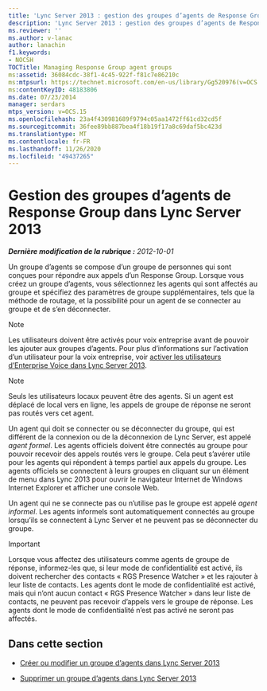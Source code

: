 ```yaml
---
title: 'Lync Server 2013 : gestion des groupes d’agents de Response Group'
description: 'Lync Server 2013 : gestion des groupes d’agents de Response Group.'
ms.reviewer: ''
ms.author: v-lanac
author: lanachin
f1.keywords:
- NOCSH
TOCTitle: Managing Response Group agent groups
ms:assetid: 36084cdc-38f1-4c45-922f-f81c7e86210c
ms:mtpsurl: https://technet.microsoft.com/en-us/library/Gg520976(v=OCS.15)
ms:contentKeyID: 48183806
ms.date: 07/23/2014
manager: serdars
mtps_version: v=OCS.15
ms.openlocfilehash: 23a4f430981689f9794c05aa1472ff61cd32cd5f
ms.sourcegitcommit: 36fee89bb887bea4f18b19f17a8c69daf5bc423d
ms.translationtype: MT
ms.contentlocale: fr-FR
ms.lasthandoff: 11/26/2020
ms.locfileid: "49437265"
---
```

# <a name="managing-response-group-agent-groups-in-lync-server-2013"></a>Gestion des groupes d’agents de Response Group dans Lync Server 2013

<div data-xmlns="http://www.w3.org/1999/xhtml">

<div class="topic" data-xmlns="http://www.w3.org/1999/xhtml" data-msxsl="urn:schemas-microsoft-com:xslt" data-cs="https://msdn.microsoft.com/">

<div data-asp="https://msdn2.microsoft.com/asp">



</div>

<div id="mainSection">

<div id="mainBody">

<span> </span>

_**Dernière modification de la rubrique :** 2012-10-01_

Un groupe d’agents se compose d’un groupe de personnes qui sont conçues pour répondre aux appels d’un Response Group. Lorsque vous créez un groupe d’agents, vous sélectionnez les agents qui sont affectés au groupe et spécifiez des paramètres de groupe supplémentaires, tels que la méthode de routage, et la possibilité pour un agent de se connecter au groupe et de s’en déconnecter.

<div>


> [!NOTE]  
> Les utilisateurs doivent être activés pour voix entreprise avant de pouvoir les ajouter aux groupes d’agents. Pour plus d’informations sur l’activation d’un utilisateur pour la voix entreprise, voir <A href="lync-server-2013-enable-users-for-enterprise-voice.md">activer les utilisateurs d’Enterprise Voice dans Lync Server 2013</A>.



</div>

<div>


> [!NOTE]  
> Seuls les utilisateurs locaux peuvent être des agents. Si un agent est déplacé de local vers en ligne, les appels de groupe de réponse ne seront pas routés vers cet agent.



</div>

Un agent qui doit se connecter ou se déconnecter du groupe, qui est différent de la connexion ou de la déconnexion de Lync Server, est appelé *agent formel*. Les agents officiels doivent être connectés au groupe pour pouvoir recevoir des appels routés vers le groupe. Cela peut s’avérer utile pour les agents qui répondent à temps partiel aux appels du groupe. Les agents officiels se connectent à leurs groupes en cliquant sur un élément de menu dans Lync 2013 pour ouvrir le navigateur Internet de Windows Internet Explorer et afficher une console Web.

Un agent qui ne se connecte pas ou n’utilise pas le groupe est appelé *agent informel*. Les agents informels sont automatiquement connectés au groupe lorsqu’ils se connectent à Lync Server et ne peuvent pas se déconnecter du groupe.

<div>


> [!IMPORTANT]  
> Lorsque vous affectez des utilisateurs comme agents de groupe de réponse, informez-les que, si leur mode de confidentialité est activé, ils doivent rechercher des contacts « RGS Presence Watcher » et les rajouter à leur liste de contacts. Les agents dont le mode de confidentialité est activé, mais qui n’ont aucun contact « RGS Presence Watcher » dans leur liste de contacts, ne peuvent pas recevoir d’appels vers le groupe de réponse. Les agents dont le mode de confidentialité n’est pas activé ne seront pas affectés.



</div>

<div>

## <a name="in-this-section"></a>Dans cette section

  - [Créer ou modifier un groupe d’agents dans Lync Server 2013](lync-server-2013-create-or-modify-an-agent-group.md)

  - [Supprimer un groupe d’agents dans Lync Server 2013](lync-server-2013-delete-an-agent-group.md)

</div>

</div>

<span> </span>

</div>

</div>

</div>

